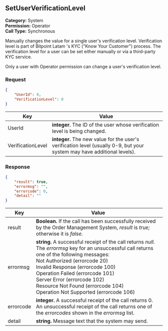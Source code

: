 ## SetUserVerificationLevel

**Category:** System<br />**Permission:** Operator<br />**Call Type:** Synchronous

Manually changes the value for a single user's verification level. Verification level is part of Bitpoint Latam 's KYC ("Know Your Customer") process. The verification level for a user can be set either manually or via a third-party KYC service.

Only a user with Operator permission can change a user's verification level.

### Request

```json
{
    "UserId": 0,
    "VerificationLevel": 0
}
```

| Key               | Value                                                        |
| ----------------- | ------------------------------------------------------------ |
| UserId            | **integer.** The ID of the user whose verification level is being changed. |
| VerificationLevel | **integer.** The new value for the user's verification level (usually 0-9, but your system may have additional levels). |

### Response

```json
{
    "result": true,
    "errormsg": "",
    "errorcode": 0,
    "detail": ""
}
```
| Key       | Value                                                        |
| --------- | ------------------------------------------------------------ |
| result    | **Boolean.** If the call has been successfully received by the Order Management System, *result* is *true;* otherwise it is *false.* |
| errormsg  | **string.** A successful receipt of the call returns *null.* The *errormsg* key for an unsuccessful call returns one of the following messages:<br />Not Authorized (errorcode 20)<br />Invalid Response (errorcode 100)<br />Operation Failed (errorcode 101)<br />Server Error (errorcode 102)<br />Resource Not Found (errorcode 104)<br />Operation Not Supported (errorcode 106) |
| errorcode | **integer.** A successful receipt of the call returns 0. An unsuccessful receipt of the call returns one of the *errorcodes* shown in the *errormsg* list. |
| detail    | **string.** Message text that the system may send.           |

